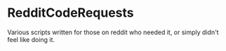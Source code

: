 # RedditCodeRequests
Various scripts written for those on reddit who needed it, or simply didn't feel like doing it.
